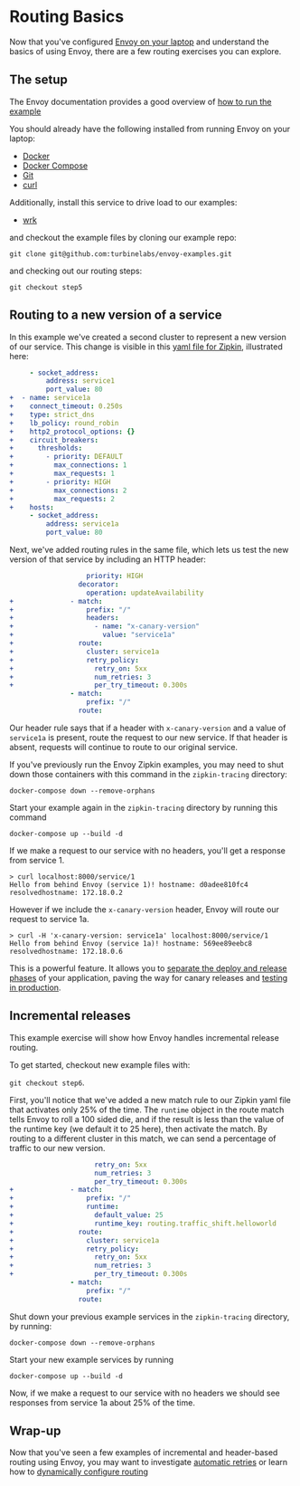 # Routing Basics

Now that you've configured
[Envoy on your laptop](on-your-laptop.html)
and understand the basics of using Envoy, there are a few routing exercises you can explore.

## The setup

The Envoy documentation provides a good overview of
[how to run the example](https://www.envoyproxy.io/docs/envoy/latest/start/sandboxes/zipkin_tracing)

You should already have the following installed from running Envoy on your laptop:

- [Docker](https://docs.docker.com/install/)
- [Docker Compose](https://docs.docker.com/compose/install/)
- [Git](https://help.github.com/articles/set-up-git/)
- [curl](https://curl.haxx.se/)

Additionally, install this service to drive load to our examples:

- [wrk](https://github.com/wg/wrk)

and checkout the example files by cloning our example repo:

`git clone git@github.com:turbinelabs/envoy-examples.git`

and checking out our routing steps:

`git checkout step5`

## Routing to a new version of a service

In this example we've created a second cluster to represent a new version of our
service. This change is visible in this
[yaml file for Zipkin](https://github.com/turbinelabs/envoy-examples/blob/step5/zipkin-tracing/front-envoy-zipkin.yaml),
illustrated here:

```yaml
     - socket_address:
         address: service1
         port_value: 80
+  - name: service1a
+    connect_timeout: 0.250s
+    type: strict_dns
+    lb_policy: round_robin
+    http2_protocol_options: {}
+    circuit_breakers:
+      thresholds:
+        - priority: DEFAULT
+          max_connections: 1
+          max_requests: 1
+        - priority: HIGH
+          max_connections: 2
+          max_requests: 2
+    hosts:
     - socket_address:
         address: service1a
         port_value: 80
```

Next, we've added routing rules in the same file, which lets us test the new version of that service by including an HTTP header:

```yaml
                   priority: HIGH
                 decorator:
                   operation: updateAvailability
+              - match:
+                  prefix: "/"
+                  headers:
+                    - name: "x-canary-version"
+                      value: "service1a"
+                route:
+                  cluster: service1a
+                  retry_policy:
+                    retry_on: 5xx
+                    num_retries: 3
+                    per_try_timeout: 0.300s
               - match:
                   prefix: "/"
                 route:
```

Our header rule says that if a header with `x-canary-version` and a value of
`service1a` is present, route the request to our new service. If that header is
absent, requests will continue to route to our original service.

If you've previously run the Envoy Zipkin examples, you may need to shut down
those containers with this command in the `zipkin-tracing` directory:

`docker-compose down --remove-orphans`

Start your example again in the `zipkin-tracing` directory by running this
command

`docker-compose up --build -d`

If we make a request to our service with no headers, you'll get a response from
service 1.

```console
> curl localhost:8000/service/1
Hello from behind Envoy (service 1)! hostname: d0adee810fc4 resolvedhostname: 172.18.0.2
```

However if we include the `x-canary-version` header, Envoy will route our
request to service 1a.

```console
> curl -H 'x-canary-version: service1a' localhost:8000/service/1
Hello from behind Envoy (service 1a)! hostname: 569ee89eebc8 resolvedhostname: 172.18.0.6
```

This is a powerful feature. It allows you to
[separate the deploy and release phases](https://blog.turbinelabs.io/deploy-not-equal-release-part-one-4724bc1e726b)
of your application, paving the way for canary releases and
[testing in production](https://opensource.com/article/17/8/testing-production).

## Incremental releases

This example exercise will show how Envoy handles incremental release routing.

To get started, checkout new example files with:

`git checkout step6`.

First, you'll notice that we've added a new match rule to our Zipkin yaml file
that activates only 25% of the time. The `runtime` object in the route match
tells Envoy to roll a 100 sided die, and if the result is less than the value
of the runtime key (we default it to 25 here), then activate the match. By
routing to a different cluster in this match, we can send a percentage of
traffic to our new version.

```yaml
                     retry_on: 5xx
                     num_retries: 3
                     per_try_timeout: 0.300s
+              - match:
+                  prefix: "/"
+                  runtime:
+                    default_value: 25
+                    runtime_key: routing.traffic_shift.helloworld
+                route:
+                  cluster: service1a
+                  retry_policy:
+                    retry_on: 5xx
+                    num_retries: 3
+                    per_try_timeout: 0.300s
               - match:
                   prefix: "/"
                 route:
```

Shut down your previous example services in the `zipkin-tracing` directory, by
running:

`docker-compose down --remove-orphans`

Start your new example services by running

`docker-compose up --build -d`

Now, if we make a request to our service with no headers we should see responses
from service 1a about 25% of the time.

## Wrap-up

Now that you've seen a few examples of incremental and header-based routing
using Envoy, you may want to investigate
[automatic retries](automatic-retries.html)
or learn how to
[dynamically configure routing](https://www.learnenvoy.io/articles/routing-configuration.html)

